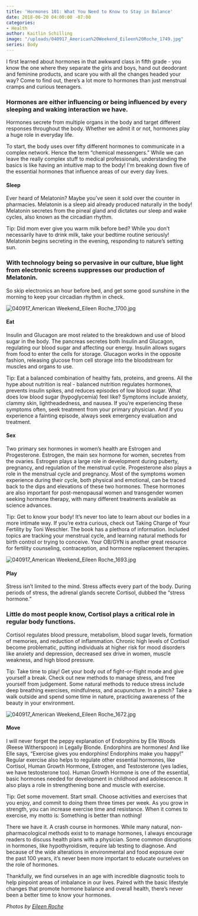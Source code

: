 ```yaml
---
title: 'Hormones 101: What You Need to Know to Stay in Balance'
date: 2018-06-20 04:00:00 -07:00
categories:
- Health
author: Kaitlin Schilling
image: "/uploads/040917_American%20Weekend_Eileen%20Roche_1749.jpg"
series: Body
---
```


I first learned about hormones in that awkward class in fifth grade - you know the one where they separate the girls and boys, hand out deodorant and feminine products, and scare you with all the changes headed your way? Come to find out, there’s a lot more to hormones than just menstrual cramps and curious teenagers. 

### Hormones are either influencing or being influenced by every sleeping and waking interaction we have. 

Hormones secrete from multiple organs in the body and target different responses throughout the body. Whether we admit it or not, hormones play a huge role in everyday life. 

To start, the body uses over fifty different hormones to communicate in a complex network. Hence the term “chemical messengers.” While we can leave the really complex stuff to medical professionals, understanding the basics is like having an intuitive map to the body! I'm breaking down five of the essential hormones that influence areas of our every day lives.

#### Sleep

Ever heard of Melatonin? Maybe you’ve seen it sold over the counter in pharmacies. Melatonin is a sleep aid already produced naturally in the body! Melatonin secretes from the pineal gland and dictates our sleep and wake cycles, also known as the circadian rhythm.

Tip: Did mom ever give you warm milk before bed? While you don’t necessarily have to drink milk, take your bedtime routine seriously! Melatonin begins secreting in the evening, responding to nature’s setting sun. 

### With technology being so pervasive in our culture, blue light from electronic screens suppresses our production of Melatonin. 

So skip electronics an hour before bed, and get some good sunshine in the morning to keep your circadian rhythm in check.

![040917_American Weekend_Eileen Roche_1700.jpg](/uploads/040917_American%20Weekend_Eileen%20Roche_1700.jpg)

#### Eat 

Insulin and Glucagon are most related to the breakdown and use of blood sugar in the body. The pancreas secretes both Insulin and Glucagon, regulating our blood sugar and affecting our energy. Insulin allows sugars from food to enter the cells for storage. Glucagon works in the opposite fashion, releasing glucose from cell storage into the bloodstream for muscles and organs to use.

Tip: Eat a balanced combination of healthy fats, proteins, and greens. All the hype about nutrition is real - balanced nutrition regulates hormones, prevents insulin spikes, and reduces episodes of low blood sugar. What does low blood sugar (hypoglycemia) feel like? Symptoms include anxiety, clammy skin, lightheadedness, and nausea. If you’re experiencing these symptoms often, seek treatment from your primary physician. And if you experience a fainting episode, always seek emergency evaluation and treatment.

#### Sex 

Two primary sex hormones in women’s health are Estrogen and Progesterone. Estrogen, the main sex hormone for women, secretes from the ovaries. Estrogen plays a large role in development during puberty, pregnancy, and regulation of the menstrual cycle. Progesterone also plays a role in the menstrual cycle and pregnancy. Most of the symptoms women experience during their cycle, both physical and emotional, can be traced back to the dips and elevations of these two hormones. These hormones are also important for post-menopausal women and transgender women seeking hormone therapy, with many different treatments available as science advances.

Tip: Get to know your body! It’s never too late to learn about our bodies in a more intimate way. If you’re extra curious, check out Taking Charge of Your Fertility by Toni Weschler. The book has a plethora of information. Included topics are tracking your menstrual cycle, and learning natural methods for birth control or trying to conceive. Your OB/GYN is another great resource for fertility counseling, contraception, and hormone replacement therapies.

![040917_American Weekend_Eileen Roche_1693.jpg](/uploads/040917_American%20Weekend_Eileen%20Roche_1693.jpg)

#### Play 

Stress isn’t limited to the mind. Stress affects every part of the body. During periods of stress, the adrenal glands secrete Cortisol, dubbed the “stress hormone.” 

### Little do most people know, Cortisol plays a critical role in regular body functions. 

Cortisol regulates blood pressure, metabolism, blood sugar levels, formation of memories, and reduction of inflammation. Chronic high levels of Cortisol become problematic, putting individuals at higher risk for mood disorders like anxiety and depression, decreased sex drive in women, muscle weakness, and high blood pressure.

Tip: Take time to play! Get your body out of fight-or-flight mode and give yourself a break. Check out new methods to manage stress, and free yourself from judgement. Some natural methods to reduce stress include deep breathing exercises, mindfulness, and acupuncture. In a pinch? Take a walk outside and spend some time in nature, practicing awareness of the beauty in your environment.

![040917_American Weekend_Eileen Roche_1672.jpg](/uploads/040917_American%20Weekend_Eileen%20Roche_1672.jpg)

#### Move 

I will never forget the peppy explanation of Endorphins by Elle Woods (Reese Witherspoon) in Legally Blonde. Endorphins are hormones! And like Elle says, “Exercise gives you endorphins! Endorphins make you happy!” Regular exercise also helps to regulate other essential hormones, like Cortisol, Human Growth Hormone, Estrogen, and Testosterone (yes ladies, we have testosterone too). Human Growth Hormone is one of the essential, basic hormones needed for development in childhood and adolescence. It also plays a role in strengthening bone and muscle with exercise.

Tip: Get some movement. Start small. Choose activities and exercises that you enjoy, and commit to doing them three times per week. As you grow in strength, you can increase exercise time and resistance. When it comes to exercise, my motto is: Something is better than nothing! 

There we have it. A crash course in hormones. While many natural, non-pharmacological methods exist to to manage hormones, I always encourage readers to discuss health plans with a physician. Some common disruptions in hormones, like hypothyroidism, require lab testing to diagnose. And because of the wide alterations in environmental and food exposure over the past 100 years, it’s never been more important to educate ourselves on the role of hormones. 

Thankfully, we find ourselves in an age with incredible diagnostic tools to help pinpoint areas of imbalance in our lives. Paired with the basic lifestyle changes that promote hormone balance and overall health, there’s never been a better time to know your hormones. 

_Photos by [Eileen Roche](http://eileen-roche.com/)_